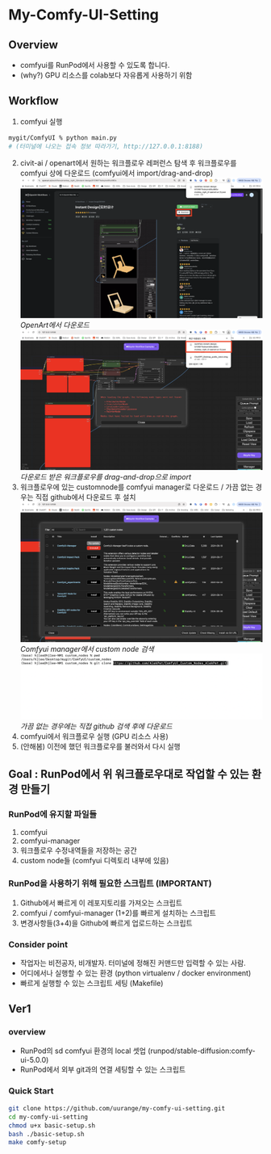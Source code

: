 # My-Comfy-UI-Setting

## Overview
- comfyui를 RunPod에서 사용할 수 있도록 합니다.
- (why?) GPU 리소스를 colab보다 자유롭게 사용하기 위함

## Workflow
1. comfyui 실행
```zsh
mygit/ComfyUI % python main.py
# (터미널에 나오는 접속 정보 따라가기, http://127.0.0.1:8188)
```
2. civit-ai / openart에서 원하는 워크플로우 레퍼런스 탐색 후 워크플로우를 comfyui 상에 다운로드 (comfyui에서 import/drag-and-drop)
![OpenArt에서 다운로드](./assets/image1.png)*OpenArt에서 다운로드*
![다운로드 받은 워크플로우를 drag-and-drop으로 import](./assets/image2.png)*다운로드 받은 워크플로우를 drag-and-drop으로 import*
3. 워크플로우에 있는 customnode를 comfyui manager로 다운로드 / 가끔 없는 경우는 직접 github에서 다운로드 후 설치
![Comfyui manager에서 custom node 검색](./assets/image3.png)*Comfyui manager에서 custom node 검색*
![가끔 없는 경우에는 직접 github 검색 후에 다운로드](./assets/image4.png)*가끔 없는 경우에는 직접 github 검색 후에 다운로드*
4. comfyui에서 워크플로우 실행 (GPU 리소스 사용)
5. (안해봄) 이전에 했던 워크플로우를 불러와서 다시 실행

## Goal : RunPod에서 위 워크플로우대로 작업할 수 있는 환경 만들기
### RunPod에 유지할 파일들
1. comfyui
2. comfyui-manager
3. 워크플로우 수정내역들을 저장하는 공간
4. custom node들 (comfyui 디렉토리 내부에 있음)

### RunPod을 사용하기 위해 필요한 스크립트 (IMPORTANT)
1. Github에서 빠르게 이 레포지토리를 가져오는 스크립트
2. comfyui / comfyui-manager (1+2)를 빠르게 설치하는 스크립트
3. 변경사항들(3+4)을 Github에 빠르게 업로드하는 스크립트

### Consider point
- 작업자는 비전공자, 비개발자. 터미널에 정해진 커맨드만 입력할 수 있는 사람.
- 어디에서나 실행할 수 있는 환경 (python virtualenv / docker environment)
- 빠르게 실행할 수 있는 스크립트 세팅 (Makefile)

## Ver1

### overview
- RunPod의 sd comfyui 환경의 local 셋업 (runpod/stable-diffusion:comfy-ui-5.0.0)
- RunPod에서 외부 git과의 연결 세팅할 수 있는 스크립트

### Quick Start
```bash
git clone https://github.com/uurange/my-comfy-ui-setting.git
cd my-comfy-ui-setting
chmod u+x basic-setup.sh
bash ./basic-setup.sh
make comfy-setup
```

